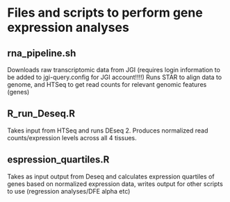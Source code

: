 # Files and scripts to perform gene expression analyses

## rna_pipeline.sh
Downloads raw transcriptomic data from JGI (requires login information to be added to jgi-query.config for JGI account!!!!)
Runs STAR to align data to genome, and HTSeq to get read counts for relevant genomic features (genes)

## R_run_Deseq.R
Takes input from HTSeq and runs DEseq 2. Produces normalized read counts/expression levels across all 4 tissues.

## espression_quartiles.R
Takes as input output from Deseq and calculates expression quartiles of genes based on normalized expression data, writes output for other scripts to use (regression analyses/DFE alpha etc)
